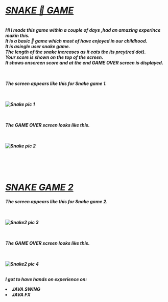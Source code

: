 <h1><u><i><b>SNAKE  🐍  GAME</u></h1>

<br><b>Hi I made this game within a couple of days ,had an amazing experince makin this.
<br>It is a basic 🐍 game which most of have enjoyed in our childhood.
<br>It is asingle user snake game.
<br>The length of the snake increases as it eats the its prey(red dot).
<br>Your score is shown on the top of the screen.
<br>It shows onscreen score and at the end <b><b>GAME OVER</b> </b>screen is displayed.

<br><br>The screen appears like this for Snake game 1.


<br><br>
  ![Snake pic 1](https://user-images.githubusercontent.com/114929285/214915362-95f610b3-6f11-4901-b344-09370a4b7a8a.jpg)


<br><br>The GAME OVER screen looks like this.

<br><br>
  ![Snake pic 2](https://user-images.githubusercontent.com/114929285/214914716-8ddea257-2bc2-4932-90c1-866aa91ae6ed.png)<br>


<br><br><br><h1><u>SNAKE GAME 2</u></h1>

The screen appears like this for Snake game 2.

<br><br>
  ![Snake2 pic 3](https://user-images.githubusercontent.com/114929285/214916373-666d444b-5dfe-4112-9d7d-faf673a5a171.jpg)

<br><br>The GAME OVER screen looks like this.

<br><br>
  ![Snake2 pic 4](https://user-images.githubusercontent.com/114929285/214916473-7c97f619-e360-41bf-a3d4-eef1e5c1bf15.jpg)


<br>I got to have hands on experience on:

<li>JAVA SWING

<li>JAVA FX



